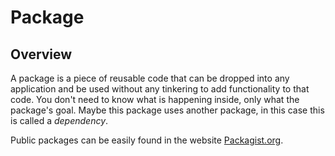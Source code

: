# Package

## Overview

A package is a piece of reusable code that can be dropped into any application and be used without any tinkering to add functionality to that code. You don't need to know what is happening inside, only what the package's goal. Maybe this package uses another package, in this case this is called a _dependency_.

Public packages can be easily found in the website [Packagist.org](https://packagist.org).

